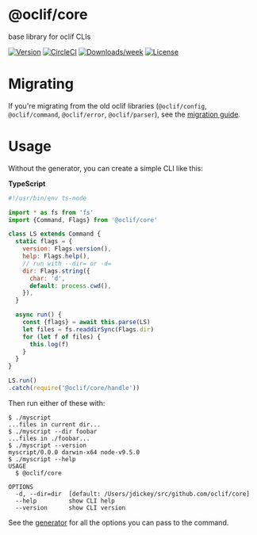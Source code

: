 @oclif/core
===========

base library for oclif CLIs

[![Version](https://img.shields.io/npm/v/@oclif/core.svg)](https://npmjs.org/package/@oclif/core)
[![CircleCI](https://circleci.com/gh/oclif/core/tree/main.svg?style=svg)](https://circleci.com/gh/oclif/core/tree/main)
[![Downloads/week](https://img.shields.io/npm/dw/@oclif/core.svg)](https://npmjs.org/package/@oclif/core)
[![License](https://img.shields.io/npm/l/@oclif/core.svg)](https://github.com/oclif/core/blob/main/package.json)


Migrating
=====

If you're migrating from the old oclif libraries (`@oclif/config`, `@oclif/command`, `@oclif/error`, `@oclif/parser`), see the [migration guide](./MIGRATION.md).

Usage
=====

Without the generator, you can create a simple CLI like this:

**TypeScript**
```js
#!/usr/bin/env ts-node

import * as fs from 'fs'
import {Command, Flags} from '@oclif/core'

class LS extends Command {
  static flags = {
    version: Flags.version(),
    help: Flags.help(),
    // run with --dir= or -d=
    dir: Flags.string({
      char: 'd',
      default: process.cwd(),
    }),
  }

  async run() {
    const {flags} = await this.parse(LS)
    let files = fs.readdirSync(Flags.dir)
    for (let f of files) {
      this.log(f)
    }
  }
}

LS.run()
.catch(require('@oclif/core/handle'))
```

Then run either of these with:

```sh-session
$ ./myscript
...files in current dir...
$ ./myscript --dir foobar
...files in ./foobar...
$ ./myscript --version
myscript/0.0.0 darwin-x64 node-v9.5.0
$ ./myscript --help
USAGE
  $ @oclif/core

OPTIONS
  -d, --dir=dir  [default: /Users/jdickey/src/github.com/oclif/core]
  --help         show CLI help
  --version      show CLI version
```

See the [generator](https://github.com/oclif/oclif) for all the options you can pass to the command.

